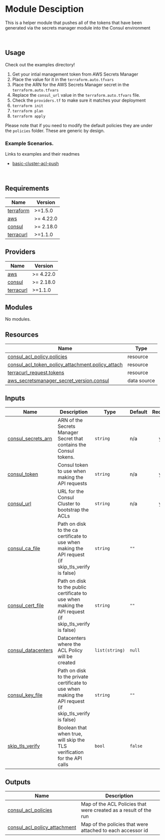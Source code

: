 # Module Desciption

This is a helper module that pushes all of the tokens that have been generated via the secrets manager module into the Consul environment

<p>&nbsp;</p>

## Usage
Check out the examples directory!

1. Get your intial management token from AWS Secrets Manager
2. Place the value for it in the `terraform.auto.tfvars`
3. Place the ARN for the AWS Secrets Manager secret in the `terraform.auto.tfvars`
4. Replace the `consul_url` value in the `terraform.auto.tfvars` file.
5. Check the `providers.tf` to make sure it matches your deployment
6. `terraform init`
7. `terraform plan`
8. `terraform apply`

Please note that if you need to modify the default policies they are under the `policies` folder. These are generic by design.



### Example Scenarios. 

Links to examples and their readmes

- [basic-cluster-acl-push](./examples/basic-cluster-acl-push/README.md)

<p>&nbsp;</p>

<!-- BEGIN_TF_DOCS -->
## Requirements

| Name | Version |
|------|---------|
| <a name="requirement_terraform"></a> [terraform](#requirement\_terraform) | >=1.5.0 |
| <a name="requirement_aws"></a> [aws](#requirement\_aws) | >= 4.22.0 |
| <a name="requirement_consul"></a> [consul](#requirement\_consul) | >= 2.18.0 |
| <a name="requirement_terracurl"></a> [terracurl](#requirement\_terracurl) | >=1.1.0 |

## Providers

| Name | Version |
|------|---------|
| <a name="provider_aws"></a> [aws](#provider\_aws) | >= 4.22.0 |
| <a name="provider_consul"></a> [consul](#provider\_consul) | >= 2.18.0 |
| <a name="provider_terracurl"></a> [terracurl](#provider\_terracurl) | >=1.1.0 |

## Modules

No modules.

## Resources

| Name | Type |
|------|------|
| [consul_acl_policy.policies](https://registry.terraform.io/providers/hashicorp/consul/latest/docs/resources/acl_policy) | resource |
| [consul_acl_token_policy_attachment.policy_attach](https://registry.terraform.io/providers/hashicorp/consul/latest/docs/resources/acl_token_policy_attachment) | resource |
| [terracurl_request.tokens](https://registry.terraform.io/providers/devops-rob/terracurl/latest/docs/resources/request) | resource |
| [aws_secretsmanager_secret_version.consul](https://registry.terraform.io/providers/hashicorp/aws/latest/docs/data-sources/secretsmanager_secret_version) | data source |

## Inputs

| Name | Description | Type | Default | Required |
|------|-------------|------|---------|:--------:|
| <a name="input_consul_secrets_arn"></a> [consul\_secrets\_arn](#input\_consul\_secrets\_arn) | ARN of the Secrets Manager Secret that contains the Consul tokens. | `string` | n/a | yes |
| <a name="input_consul_token"></a> [consul\_token](#input\_consul\_token) | Consul token to use when making the API requests | `string` | n/a | yes |
| <a name="input_consul_url"></a> [consul\_url](#input\_consul\_url) | URL for the Consul Cluster to bootstrap the ACLs | `string` | n/a | yes |
| <a name="input_consul_ca_file"></a> [consul\_ca\_file](#input\_consul\_ca\_file) | Path on disk to the ca certificate to use when making the API request (if skip\_tls\_verify is false) | `string` | `""` | no |
| <a name="input_consul_cert_file"></a> [consul\_cert\_file](#input\_consul\_cert\_file) | Path on disk to the public certificate to use when making the API request (if skip\_tls\_verify is false) | `string` | `""` | no |
| <a name="input_consul_datacenters"></a> [consul\_datacenters](#input\_consul\_datacenters) | Datacenters where the ACL Policy will be created | `list(string)` | `null` | no |
| <a name="input_consul_key_file"></a> [consul\_key\_file](#input\_consul\_key\_file) | Path on disk to the private certificate to use when making the API request (if skip\_tls\_verify is false) | `string` | `""` | no |
| <a name="input_skip_tls_verify"></a> [skip\_tls\_verify](#input\_skip\_tls\_verify) | Boolean that when true, will skip the TLS verification for the API calls | `bool` | `false` | no |

## Outputs

| Name | Description |
|------|-------------|
| <a name="output_consul_acl_policies"></a> [consul\_acl\_policies](#output\_consul\_acl\_policies) | Map of the ACL Policies that were created as a result of the run |
| <a name="output_consul_acl_policy_attachment"></a> [consul\_acl\_policy\_attachment](#output\_consul\_acl\_policy\_attachment) | Map of the policies that were attached to each accessor id |
<!-- END_TF_DOCS -->
